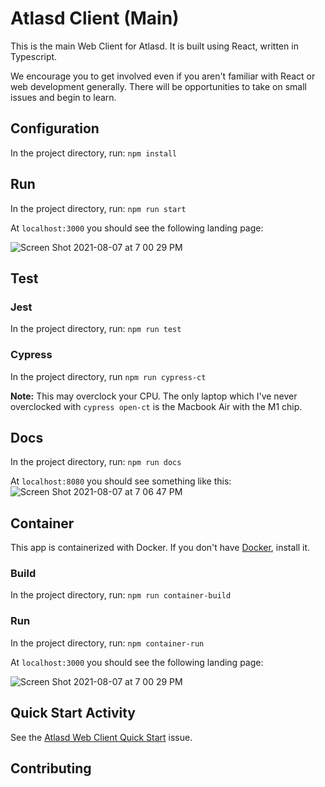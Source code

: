 # Atlasd Client (Main)
This is the main Web Client for Atlasd. It is built using React, written in Typescript. 

We encourage you to get involved even if you aren't familiar with React or web development generally. There will be opportunities to take on small issues and begin to learn.

## Configuration
In the project directory, run: `npm install`

## Run
In the project directory, run: `npm run start`

At `localhost:3000` you should see the following landing page:

![Screen Shot 2021-08-07 at 7 00 29 PM](https://user-images.githubusercontent.com/79056955/128618339-3444e118-4f35-42cf-8a1c-4c20021179e9.png)

## Test
### Jest 
In the project directory, run: `npm run test`

### Cypress
In the project directory, run `npm run cypress-ct`

**Note:** This may overclock your CPU. The only laptop which I've never overclocked with `cypress open-ct` is the Macbook Air with the M1 chip.

## Docs
In the project directory, run: `npm run docs`

At `localhost:8080` you should see something like this:
![Screen Shot 2021-08-07 at 7 06 47 PM](https://user-images.githubusercontent.com/79056955/128618416-2188b575-b008-4e08-872c-d8d4b1e5d6ad.png)


## Container
This app is containerized with Docker. If you don't have [Docker](https://docs.docker.com/get-docker/), install it.
### Build
In the project directory, run: `npm run container-build`
### Run
In the project directory, run: `npm container-run`

At `localhost:3000` you should see the following landing page:

![Screen Shot 2021-08-07 at 7 00 29 PM](https://user-images.githubusercontent.com/79056955/128618339-3444e118-4f35-42cf-8a1c-4c20021179e9.png)

## Quick Start Activity
See the [Atlasd Web Client Quick Start](https://github.com/atlasd-geo/atlasd/issues/1) issue.

## Contributing 
